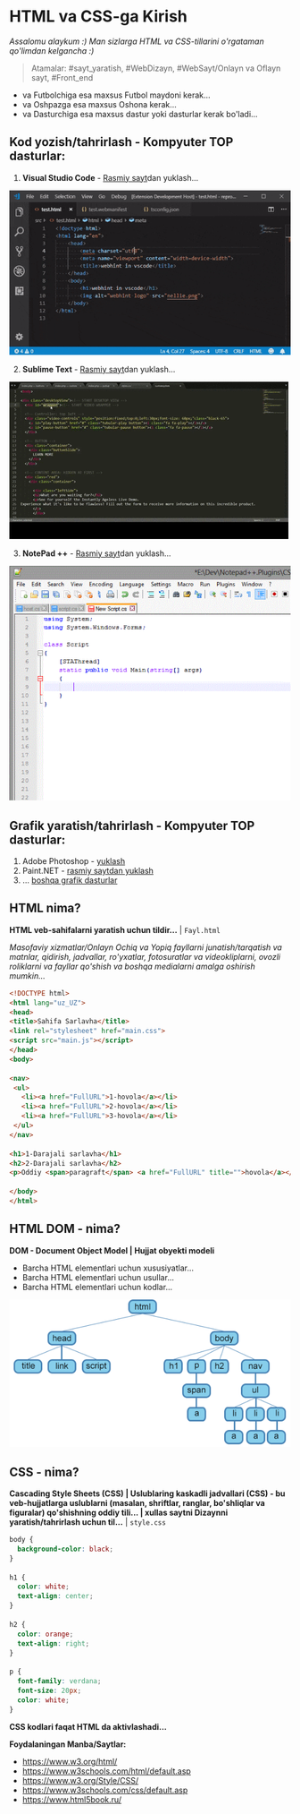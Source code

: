 # HTML va CSS-ga Kirish

*Assalomu alaykum :) Man sizlarga HTML va CSS-tillarini o'rgataman qo'limdan kelgancha :)*
> Atamalar: #sayt_yaratish, #WebDizayn, #WebSayt/Onlayn va Oflayn sayt, #Front_end

- va Futbolchiga esa  maxsus Futbol maydoni kerak...
- va Oshpazga esa maxsus Oshona kerak...
- va Dasturchiga esa maxsus dastur yoki dasturlar kerak bo'ladi...

## Kod yozish/tahrirlash - Kompyuter TOP dasturlar:
1. **Visual Studio Code**  - [Rasmiy sayt](https://code.visualstudio.com)dan yuklash...

![VSC Screnshoot](/img/VSC.gif "VSC Screnshoot")

2. **Sublime Text** - [Rasmiy sayt](https://www.sublimetext.com/3)dan yuklash...

![Sublime Text](/img/ST.gif "Sublime Text")

3. **NotePad ++** - [Rasmiy sayt](https://pages.github.com/)dan yuklash...

![NotePad ++](/img/NPpp.gif "NotePad ++")


## Grafik yaratish/tahrirlash - Kompyuter TOP dasturlar:
1. Adobe Photoshop - [yuklash](https://prodesigntools.com/adobe-cc-2019-direct-download-links.html)
2. Paint.NET - [rasmiy saytdan yuklash](http://paintnet.ru/download/)
3. ... [boshqa grafik dasturlar](https://prodesigntools.com/adobe-cc-2019-direct-download-links.html)

## HTML nima?
**HTML veb-sahifalarni yaratish uchun tildir...** | `Fayl.html`

*Masofaviy xizmatlar/Onlayn Ochiq va Yopiq fayllarni junatish/tarqatish va matnlar, qidirish, jadvallar, ro'yxatlar, fotosuratlar va videokliplarni, ovozli roliklarni va fayllar qo'shish va boshqa medialarni amalga oshirish mumkin...*

```HTML
<!DOCTYPE html>
<html lang="uz_UZ">
<head>
<title>Sahifa Sarlavha</title>
<link rel="stylesheet" href="main.css">
<script src="main.js"></script>
</head>
<body>

<nav>
 <ul>
   <li><a href="FullURL">1-hovola</a></li>
   <li><a href="FullURL">2-hovola</a></li>
   <li><a href="FullURL">3-hovola</a></li>
 </ul>
</nav>

<h1>1-Darajali sarlavha</h1>
<h2>2-Darajali sarlavha</h2>
<p>Oddiy <span>paragraft</span> <a href="FullURL" title="">hovola</a></p>

</body>
</html>
```

## HTML DOM - nima?
**DOM - Document Object Model | Hujjat obyekti modeli**
- Barcha HTML elementlari uchun xususiyatlar...
- Barcha HTML elementlari uchun usullar...
- Barcha HTML elementlari uchun kodlar...

![HTML DOM](/img/HTML-DOM.jpg "HTML DOM")

## CSS - nima?
**Cascading Style Sheets (CSS) | Uslublaring kaskadli jadvallari (CSS) - bu veb-hujjatlarga uslublarni (masalan, shriftlar, ranglar, bo'shliqlar va figuralar) qo'shishning oddiy tili... | xullas saytni Dizaynni yaratish/tahrirlash uchun til...** | `style.css`

```CSS
body {
  background-color: black;
}

h1 {
  color: white;
  text-align: center;
}

h2 {
  color: orange;
  text-align: right;
}

p {
  font-family: verdana;
  font-size: 20px;
  color: white;
}
```
**CSS kodlari faqat HTML da aktivlashadi...**

**Foydalaningan Manba/Saytlar:**
* https://www.w3.org/html/
* https://www.w3schools.com/html/default.asp
* https://www.w3.org/Style/CSS/
* https://www.w3schools.com/css/default.asp 
* https://www.html5book.ru/